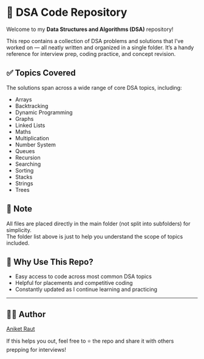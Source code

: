 # 🧠 DSA Code Repository

Welcome to my **Data Structures and Algorithms (DSA)** repository!

This repo contains a collection of DSA problems and solutions that I’ve worked on — all neatly written and organized in a single folder. It’s a handy reference for interview prep, coding practice, and concept revision.

## ✅ Topics Covered

The solutions span across a wide range of core DSA topics, including:

- Arrays
- Backtracking
- Dynamic Programming
- Graphs
- Linked Lists
- Maths
- Multiplication
- Number System
- Queues
- Recursion
- Searching
- Sorting
- Stacks
- Strings
- Trees

## 📌 Note

All files are placed directly in the main folder (not split into subfolders) for simplicity.  
The folder list above is just to help you understand the scope of topics included.

## 🚀 Why Use This Repo?

- Easy access to code across most common DSA topics  
- Helpful for placements and competitive coding  
- Constantly updated as I continue learning and practicing  

---

## 👨‍💻 Author

[Aniket Raut](https://github.com/aniketraut16)

If this helps you out, feel free to ⭐ the repo and share it with others prepping for interviews!
